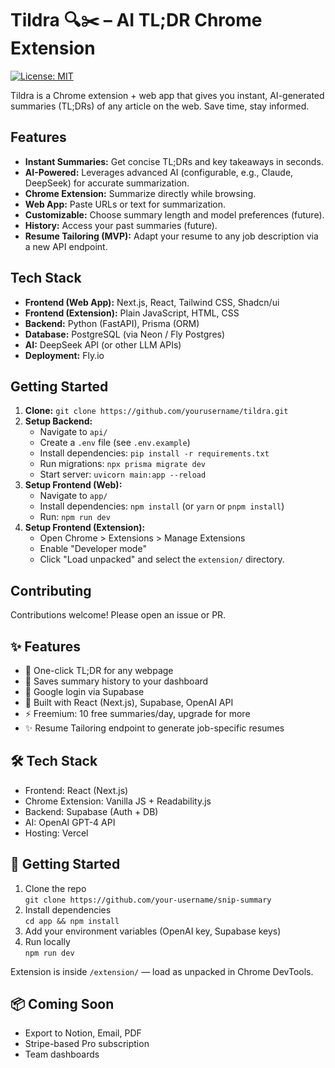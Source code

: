 # Tildra 🔍✂️ – AI TL;DR Chrome Extension

[![License: MIT](https://img.shields.io/badge/License-MIT-yellow.svg)](https://opensource.org/licenses/MIT)

Tildra is a Chrome extension + web app that gives you instant, AI-generated summaries (TL;DRs) of any article on the web. Save time, stay informed.

## Features

*   **Instant Summaries:** Get concise TL;DRs and key takeaways in seconds.
*   **AI-Powered:** Leverages advanced AI (configurable, e.g., Claude, DeepSeek) for accurate summarization.
*   **Chrome Extension:** Summarize directly while browsing.
*   **Web App:** Paste URLs or text for summarization.
*   **Customizable:** Choose summary length and model preferences (future).
*   **History:** Access your past summaries (future).
*   **Resume Tailoring (MVP):** Adapt your resume to any job description via a new API endpoint.

## Tech Stack

*   **Frontend (Web App):** Next.js, React, Tailwind CSS, Shadcn/ui
*   **Frontend (Extension):** Plain JavaScript, HTML, CSS
*   **Backend:** Python (FastAPI), Prisma (ORM)
*   **Database:** PostgreSQL (via Neon / Fly Postgres)
*   **AI:** DeepSeek API (or other LLM APIs)
*   **Deployment:** Fly.io

## Getting Started

1.  **Clone:** `git clone https://github.com/yourusername/tildra.git`
2.  **Setup Backend:**
    *   Navigate to `api/`
    *   Create a `.env` file (see `.env.example`)
    *   Install dependencies: `pip install -r requirements.txt`
    *   Run migrations: `npx prisma migrate dev`
    *   Start server: `uvicorn main:app --reload`
3.  **Setup Frontend (Web):**
    *   Navigate to `app/`
    *   Install dependencies: `npm install` (or `yarn` or `pnpm install`)
    *   Run: `npm run dev`
4.  **Setup Frontend (Extension):**
    *   Open Chrome > Extensions > Manage Extensions
    *   Enable "Developer mode"
    *   Click "Load unpacked" and select the `extension/` directory.

## Contributing

Contributions welcome! Please open an issue or PR.

## ✨ Features
- 🧠 One-click TL;DR for any webpage
- 📌 Saves summary history to your dashboard
- 🔐 Google login via Supabase
- 🚀 Built with React (Next.js), Supabase, OpenAI API
- ⚡️ Freemium: 10 free summaries/day, upgrade for more
- ✨ Resume Tailoring endpoint to generate job-specific resumes

## 🛠 Tech Stack
- Frontend: React (Next.js)
- Chrome Extension: Vanilla JS + Readability.js
- Backend: Supabase (Auth + DB)
- AI: OpenAI GPT-4 API
- Hosting: Vercel

## 🧪 Getting Started
1. Clone the repo  
   `git clone https://github.com/your-username/snip-summary`
2. Install dependencies  
   `cd app && npm install`
3. Add your environment variables (OpenAI key, Supabase keys)
4. Run locally  
   `npm run dev`

Extension is inside `/extension/` — load as unpacked in Chrome DevTools.

## 📦 Coming Soon
- Export to Notion, Email, PDF
- Stripe-based Pro subscription
- Team dashboards
